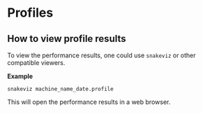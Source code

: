 # Profiles

##  How to view profile results

To view the performance results, one could use `snakeviz` or
other compatible viewers.

**Example**
```
snakeviz machine_name_date.profile
```

This will open the performance results in a web browser.
